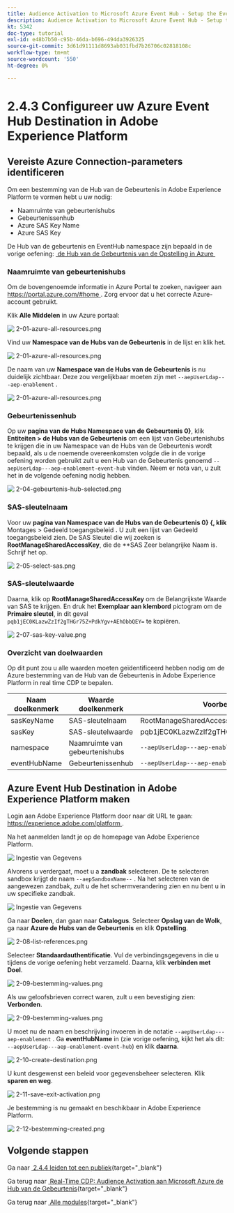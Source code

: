 ```yaml
---
title: Audience Activation to Microsoft Azure Event Hub - Setup the Event Hub RTCDP destination in Adobe Experience Platform
description: Audience Activation to Microsoft Azure Event Hub - Setup the Event Hub RTCDP destination in Adobe Experience Platform
kt: 5342
doc-type: tutorial
exl-id: e48b7b50-c95b-46da-b696-494da3926325
source-git-commit: 3d61d91111d8693ab031fbd7b26706c02818108c
workflow-type: tm+mt
source-wordcount: '550'
ht-degree: 0%

---
```


# 2.4.3 Configureer uw Azure Event Hub Destination in Adobe Experience Platform

## Vereiste Azure Connection-parameters identificeren

Om een bestemming van de Hub van de Gebeurtenis in Adobe Experience Platform te vormen hebt u uw nodig:

- Naamruimte van gebeurtenishubs
- Gebeurtenissenhub
- Azure SAS Key Name
- Azure SAS Key

De Hub van de gebeurtenis en EventHub namespace zijn bepaald in de vorige oefening: [&#x200B; de Hub van de Gebeurtenis van de Opstelling in Azure &#x200B;](./ex2.md)

### Naamruimte van gebeurtenishubs

Om de bovengenoemde informatie in Azure Portal te zoeken, navigeer aan [&#x200B; https://portal.azure.com/#home &#x200B;](https://portal.azure.com/#home). Zorg ervoor dat u het correcte Azure-account gebruikt.

Klik **Alle Middelen** in uw Azure portaal:

![&#x200B; 2-01-azure-all-resources.png &#x200B;](./images/201azureallresources.png)

Vind uw **Namespace van de Hubs van de Gebeurtenis** in de lijst en klik het.

![&#x200B; 2-01-azure-all-resources.png &#x200B;](./images/201azureallresources1.png)

De naam van uw **Namespace van de Hubs van de Gebeurtenis** is nu duidelijk zichtbaar. Deze zou vergelijkbaar moeten zijn met `--aepUserLdap---aep-enablement` .

![&#x200B; 2-01-azure-all-resources.png &#x200B;](./images/201azureallresources2.png)

### Gebeurtenissenhub

Op uw **pagina van de Hubs Namespace van de Gebeurtenis 0&rbrace;**, klik **Entiteiten > de Hubs van de Gebeurtenis** om een lijst van Gebeurtenishubs te krijgen die in uw Namespace van de Hubs van de Gebeurtenis wordt bepaald, als u de noemende overeenkomsten volgde die in de vorige oefening worden gebruikt zult u een Hub van de Gebeurtenis genoemd `--aepUserLdap---aep-enablement-event-hub` vinden. Neem er nota van, u zult het in de volgende oefening nodig hebben.

![&#x200B; 2-04-gebeurtenis-hub-selected.png &#x200B;](./images/204eventhubselected.png)

### SAS-sleutelnaam

Voor uw **pagina van Namespace van de Hubs van de Gebeurtenis 0&rbrace; &lbrace;, klik** Montages > Gedeeld toegangsbeleid **.** U zult een lijst van Gedeeld toegangsbeleid zien. De SAS Sleutel die wij zoeken is **RootManageSharedAccessKey**, die de **SAS Zeer belangrijke Naam is. Schrijf het op.

![&#x200B; 2-05-select-sas.png &#x200B;](./images/205selectsas.png)

### SAS-sleutelwaarde

Daarna, klik op **RootManageSharedAccessKey** om de Belangrijkste Waarde van SAS te krijgen. En druk het **Exemplaar aan klembord** pictogram om de **Primaire sleutel**, in dit geval `pqb1jEC0KLazwZzIf2gTHGr75Z+PdkYgv+AEhObbQEY=` te kopiëren.

![&#x200B; 2-07-sas-key-value.png &#x200B;](./images/207saskeyvalue.png)

### Overzicht van doelwaarden

Op dit punt zou u alle waarden moeten geïdentificeerd hebben nodig om de Azure bestemming van de Hub van de Gebeurtenis in Adobe Experience Platform in real time CDP te bepalen.

| Naam doelkenmerk | Waarde doelkenmerk | Voorbeeldwaarde |
|---|---|---|
| sasKeyName | SAS-sleutelnaam | RootManageSharedAccessKey |
| sasKey | SAS-sleutelwaarde | pqb1jEC0KLazwZzIf2gTHGr75Z+PdkYgv+AEhObbQEY= |
| namespace | Naamruimte van gebeurtenishubs | `--aepUserLdap---aep-enablement` |
| eventHubName | Gebeurtenissenhub | `--aepUserLdap---aep-enablement-event-hub` |

## Azure Event Hub Destination in Adobe Experience Platform maken

Login aan Adobe Experience Platform door naar dit URL te gaan: [&#x200B; https://experience.adobe.com/platform &#x200B;](https://experience.adobe.com/platform).

Na het aanmelden landt je op de homepage van Adobe Experience Platform.

![&#x200B; Ingestie van Gegevens &#x200B;](./../../../../modules/delivery-activation/datacollection/dc1.2/images/home.png)

Alvorens u verdergaat, moet u a **zandbak** selecteren. De te selecteren sandbox krijgt de naam ``--aepSandboxName--`` . Na het selecteren van de aangewezen zandbak, zult u de het schermverandering zien en nu bent u in uw specifieke zandbak.

![&#x200B; Ingestie van Gegevens &#x200B;](./../../../../modules/delivery-activation/datacollection/dc1.2/images/sb1.png)

Ga naar **Doelen**, dan gaan naar **Catalogus**. Selecteer **Opslag van de Wolk**, ga naar **Azure de Hubs van de Gebeurtenis** en klik **Opstelling**.

![&#x200B; 2-08-list-references.png &#x200B;](./images/208listdestinations.png)

Selecteer **Standaardauthentificatie**. Vul de verbindingsgegevens in die u tijdens de vorige oefening hebt verzameld. Daarna, klik **verbinden met Doel**.

![&#x200B; 2-09-bestemming-values.png &#x200B;](./images/209destinationvalues.png)

Als uw geloofsbrieven correct waren, zult u een bevestiging zien: **Verbonden**.

![&#x200B; 2-09-bestemming-values.png &#x200B;](./images/209destinationvaluesa.png)

U moet nu de naam en beschrijving invoeren in de notatie `--aepUserLdap---aep-enablement` . Ga **eventHubName** in (zie vorige oefening, kijkt het als dit: `--aepUserLdap---aep-enablement-event-hub`) en klik **daarna**.

![&#x200B; 2-10-create-destination.png &#x200B;](./images/210createdestination.png)

U kunt desgewenst een beleid voor gegevensbeheer selecteren. Klik **sparen en weg**.

![&#x200B; 2-11-save-exit-activation.png &#x200B;](./images/211saveexitactivation.png)

Je bestemming is nu gemaakt en beschikbaar in Adobe Experience Platform.

![&#x200B; 2-12-bestemming-created.png &#x200B;](./images/212destinationcreated.png)

## Volgende stappen

Ga naar [&#x200B; 2.4.4 leiden tot een publiek &#x200B;](./ex4.md){target="_blank"}

Ga terug naar [&#x200B; Real-Time CDP: Audience Activation aan Microsoft Azure de Hub van de Gebeurtenis &#x200B;](./segment-activation-microsoft-azure-eventhub.md){target="_blank"}

Ga terug naar [&#x200B; Alle modules &#x200B;](./../../../../overview.md){target="_blank"}
